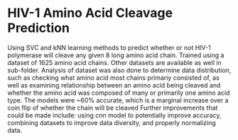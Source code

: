 # HIV-1 Amino Acid Cleavage Prediction 
Using SVC and kNN learning methods to predict whether or not HIV-1 polymerase will cleave any given 8 long amino acid chain.
Trained using a dataset of 1625 amino acid chains. Other datasets are available as well in sub-folder.
Analysis of dataset was also done to determine data distribution, such as checking what amino acid most chains primariy consisted of, as well as examining relationship between an amino acid being cleaved and whether the amino acid was composed of many or primarily one amino acid type.
The models were ~60% accurate, which is a marginal increase over a coin flip of whether the chain will be cleaved
Further improvements that could be made include: using cnn model to potentially improve accuracy, combining datasets to improve data diversity, and properly normalizing data.
